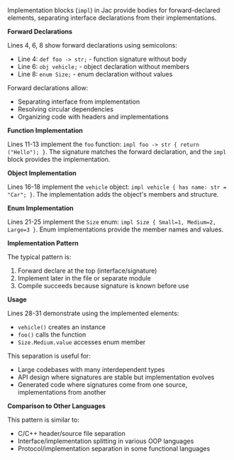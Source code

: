 Implementation blocks (`impl`) in Jac provide bodies for forward-declared elements, separating interface declarations from their implementations.

**Forward Declarations**

Lines 4, 6, 8 show forward declarations using semicolons:
- Line 4: `def foo -> str;` - function signature without body
- Line 6: `obj vehicle;` - object declaration without members
- Line 8: `enum Size;` - enum declaration without values

Forward declarations allow:
- Separating interface from implementation
- Resolving circular dependencies
- Organizing code with headers and implementations

**Function Implementation**

Lines 11-13 implement the `foo` function: `impl foo -> str { return ("Hello"); }`. The signature matches the forward declaration, and the `impl` block provides the implementation.

**Object Implementation**

Lines 16-18 implement the `vehicle` object: `impl vehicle { has name: str = "Car"; }`. The implementation adds the object's members and structure.

**Enum Implementation**

Lines 21-25 implement the `Size` enum: `impl Size { Small=1, Medium=2, Large=3 }`. Enum implementations provide the member names and values.

**Implementation Pattern**

The typical pattern is:
1. Forward declare at the top (interface/signature)
2. Implement later in the file or separate module
3. Compile succeeds because signature is known before use

**Usage**

Lines 28-31 demonstrate using the implemented elements:
- `vehicle()` creates an instance
- `foo()` calls the function
- `Size.Medium.value` accesses enum member

This separation is useful for:
- Large codebases with many interdependent types
- API design where signatures are stable but implementation evolves
- Generated code where signatures come from one source, implementations from another

**Comparison to Other Languages**

This pattern is similar to:
- C/C++ header/source file separation
- Interface/implementation splitting in various OOP languages
- Protocol/implementation separation in some functional languages